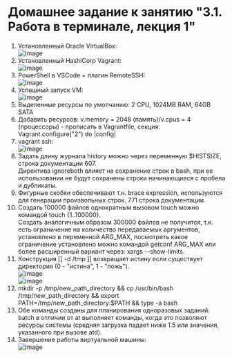 # Домашнее задание к занятию "3.1. Работа в терминале, лекция 1"

1. Установленный Oracle VirtualBox:  
  ![image](https://user-images.githubusercontent.com/105848432/172354339-57ff23a0-1d54-438f-bcfb-61bc5e547b46.png)  
2. Установленный HashiCorp Vagrant:  
  ![image](https://user-images.githubusercontent.com/105848432/172354240-60db30d8-59d3-4f41-bd70-af7927929cfd.png)  
3. PowerShell в VSCode + плагин RemoteSSH:  
  ![image](https://user-images.githubusercontent.com/105848432/173374252-993141bf-cb33-4a2c-9aaa-3edecac09641.png)  
4. Успешный запуск VM:  
  ![image](https://user-images.githubusercontent.com/105848432/172360213-12723c89-2e1d-44b9-bf5e-fe99f0c42780.png)  
5. Выделенные ресурсы по умолчанию: 2 CPU, 1024MB RAM, 64GB SATA  
6. Добавить ресурсов: v.memory = 2048 (память)/v.cpus = 4 (процессоры) - прописать в Vagrantfile, секция: Vagrant.configure("2") do |config|  
7. vagrant ssh:  
  ![image](https://user-images.githubusercontent.com/105848432/172360374-9fcc4928-6757-4cbb-b40b-a7b118cdbee6.png)
8. Задать длину журнала history можно через переменную $HISTSIZE, строка документации 607.  
Директива ignoreboth влияет на сохранение строк в bash, при ее использовании не будут сохранены строки начинающиеся с пробела и дубликаты.  
9. Фигурные скобки обеспечивают т.н. brace expression, используются для генерации произвольных строк. 771 строка документации.
10. Создать 100000 файлов однократным вызовом touch можно командой touch {1..100000}.  
Создать аналогичным образом 300000 файлов не получится, т.к. есть ограничение на количество передаваемых аргументов, установлено в переменной ARG_MAX, посмотреть какое ограничение установлено можно командой getconf ARG_MAX или более расширенный вариант через: xargs --show-limits.  
11. Конструкция [[ -d /tmp ]] возвращает истину если существует директория (0 - "истина", 1 - "ложь").  
  ![image](https://user-images.githubusercontent.com/105848432/173431533-d2567f77-2cd0-4eb6-92b9-9ba086bbd3de.png)  
  ![image](https://user-images.githubusercontent.com/105848432/173431829-e7c1a1d5-d088-45cd-b92a-25ac8e42240f.png)  
13. mkdir -p /tmp/new_path_directory && cp /usr/bin/bash /tmp/new_path_directory && export PATH=/tmp/new_path_directory:$PATH && type -a bash  
14. Обе команды созданы для планирования одноразовых заданий. batch в отличии от at выполняет команды, когда это позволяют ресурсы системы (средняя загрузка падает ниже 1.5 или значения, указанного при вызове atd).  
15. Завершение работы виртуальной машины:  
![image](https://user-images.githubusercontent.com/105848432/173359558-b2897f09-80b8-4fda-98ca-af57e53a6fbd.png)  

